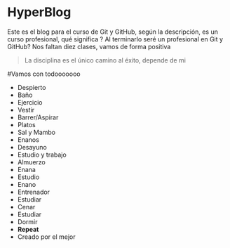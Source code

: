 # HyperBlog
Este es el blog para el curso de Git y GitHub, según la descripción, es un curso profesional, qué significa ? Al terminarlo seré un profesional en Git y GitHub? Nos faltan diez clases, vamos de forma positiva 

> La disciplina es el único camino al éxito, depende de mi 

#Vamos con todooooooo
* Despierto
* Baño
* Ejercicio
* Vestir
* Barrer/Aspirar
* Platos
* Sal y Mambo
* Enanos
* Desayuno
* Estudio y trabajo
* Almuerzo
* Enana
* Estudio
* Enano 
* Entrenador
* Estudiar
* Cenar
* Estudiar
* Dormir 
 * **Repeat**
 * Creado por el mejor
